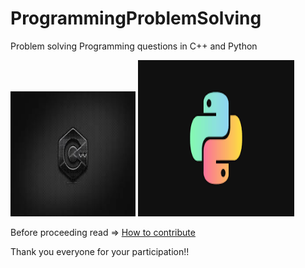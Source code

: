 # ProgrammingProblemSolving
Problem solving Programming questions in C++ and Python

<img src="img/cpp.jpg" alt="whichcar" height="200" width="200" /> <img src="img/python.png" alt="whichcar" height="250" width="250" />

Before proceeding read => [How to contribute](https://github.com/Akash88585/ProgrammingProblemSolving/blob/main/CONTRIBUTING.md)

Thank you everyone for your participation!!
